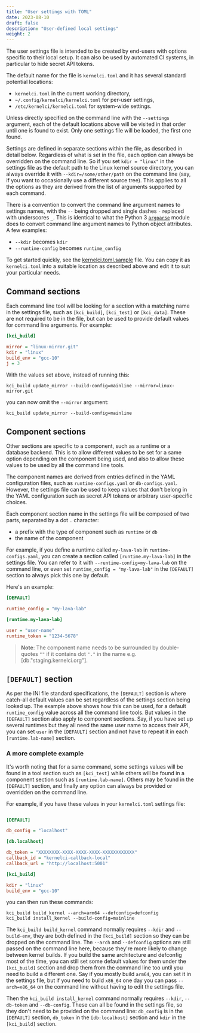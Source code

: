 ```yaml
---
title: "User settings with TOML"
date: 2023-08-10
draft: false
description: "User-defined local settings"
weight: 2
---
```


The user settings file is intended to be created by end-users with options
specific to their local setup.  It can also be used by automated CI systems, in
particular to hide secret API tokens.

The default name for the file is `kernelci.toml` and it has several standard
potential locations:

* `kernelci.toml` in the current working directory,
* `~/.config/kernelci/kernelci.toml` for per-user settings,
* `/etc/kernelci/kernelci.toml` for system-wide settings.

Unless directly specified on the command line with the `--settings` argument,
each of the default locations above will be visited in that order until one is
found to exist.  Only one settings file will be loaded, the first one found.

Settings are defined in separate sections within the file, as described in
detail below.  Regardless of what is set in the file, each option can always be
overridden on the command line.  So if you set `kdir = "linux"` in the settings
file as the default path to the Linux kernel source directory, you can always
override it with `--kdir=/some/other/path` on the command line (say, if you
want to occasionally use a different source tree).  This applies to all the
options as they are derived from the list of arguments supported by each
command.

There is a convention to convert the command line argument names to settings
names, with the `--` being dropped and single dashes `-` replaced with
underscores `_`.  This is identical to what the Python 3
[`argparse`](https://docs.python.org/3/howto/argparse.html) module does to
convert command line argument names to Python object attributes.  A few
examples:

* `--kdir` becomes `kdir`
* `--runtime-config` becomes `runtime_config`

To get started quickly, see the [kernelci.toml.sample](../kernelci.toml.sample)
file.  You can copy it as `kernelci.toml` into a suitable location as described
above and edit it to suit your particular needs.

## Command sections

Each command line tool will be looking for a section with a matching name in
the settings file, such as `[kci_build]`, `[kci_test]` or `[kci_data]`.  These
are not required to be in the file, but can be used to provide default values
for command line arguments.  For example:

```ini
[kci_build]

mirror = "linux-mirror.git"
kdir = "linux"
build_env = "gcc-10"
j = 3
```

With the values set above, instead of running this:
```
kci_build update_mirror --build-config=mainline --mirror=linux-mirror.git
```
you can now omit the `--mirror` argument:
```
kci_build update_mirror --build-config=mainline
```

## Component sections

Other sections are specific to a component, such as a runtime or a database
backend.  This is to allow different values to be set for a same option
depending on the component being used, and also to allow these values to be
used by all the command line tools.

The component names are derived from entries defined in the YAML configuration
files, such as `runtime-configs.yaml` or `db-configs.yaml`.  However, the
settings file can be used to keep values that don't belong in the YAML
configuration such as secret API tokens or arbitrary user-specific choices.

Each component section name in the settings file will be composed of two parts,
separated by a dot `.` character:

* a prefix with the type of component such as `runtime` or `db`
* the name of the component

For example, if you define a runtime called `my-lava-lab` in
`runtime-configs.yaml`, you can create a section called
`[runtime.my-lava-lab]` in the settings file.  You can refer to it with `--runtime-config=my-lava-lab` on the command line, or even set `runtime_config = "my-lava-lab"` in the `[DEFAULT]` section to always pick this one by default.

Here's an example:

```ini
[DEFAULT]

runtime_config = "my-lava-lab"

[runtime.my-lava-lab]

user = "user-name"
runtime_token = "1234-5678"
```

> **Note**:
> The component name needs to be surrounded by double-quotes `""` if it contains dot `"."` in the name e.g. [db."staging.kernelci.org"].


## `[DEFAULT]` section

As per the INI file standard specifications, the `[DEFAULT]` section is where
catch-all default values can be set regardless of the settings section being
looked up.  The example above shows how this can be used, for a default
`runtime_config` value across all the command line tools.  But values in the
`[DEFAULT]` section also apply to component sections.  Say, if you have set up several runtimes but they all need the same user name to access their API, you can set `user` in the `[DEFAULT]` section and not have to repeat it in each `[runtime.lab-name]` section.

### A more complete example

It's worth noting that for a same command, some settings values will be found
in a tool section such as `[kci_test]` while others will be found in a
component section such as `[runtime.lab-name]`.  Others may be found in the
`[DEFAULT]` section, and finally any option can always be provided or
overridden on the command line.

For example, if you have these values in your `kernelci.toml` settings file:

```ini

[DEFAULT]

db_config = "localhost"

[db.localhost]

db_token = "XXXXXXXX-XXXX-XXXX-XXXX-XXXXXXXXXXXX"
callback_id = "kernelci-callback-local"
callback_url = "http://localhost:5001"

[kci_build]

kdir = "linux"
build_env = "gcc-10"
```

you can then run these commands:

```
kci_build build_kernel --arch=arm64 --defconfig=defconfig
kci_build install_kernel --build-config=mainline
```

The `kci_build build_kernel` command normally requires `--kdir` and
`--build-env`, they are both defined in the `[kci_build]` section so they can
be dropped on the command line.  The `--arch` and `--defconfig` options are
still passed on the command line here, because they're more likely to change
between kernel builds.  If you build the same architecture and defconfig most
of the time, you can still set some default values for them under the
`[kci_build]` section and drop them from the command line too until you need to build a different one.  Say if you mostly build `arm64`, you can set it in the settings file, but if you need to build `x86_64` one day you can pass
`--arch=x86_64` on the command line without having to edit the settings file.

Then the `kci_build install_kernel` command normally requires `--kdir`,
`--db-token` and `--db-config`.  These can all be found in the settings file,
so they don't need to be provided on the command line: `db_config` is in the
`[DEFAULT]` section, `db_token` in the `[db:localhost]` section and `kdir` in
the `[kci_build]` section.
